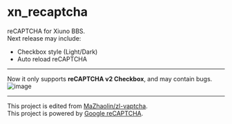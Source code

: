 # xn_recaptcha
reCAPTCHA for Xiuno BBS.  
Next release may include:  
- Checkbox style (Light/Dark)  
- Auto reload reCAPTCHA  

--------

Now it only supports **reCAPTCHA v2 Checkbox**, and may contain bugs.  
![image](https://user-images.githubusercontent.com/45872450/182069828-d8ad255b-3117-4781-94ab-416edcd1eec0.png)  

--------

This project is edited from [MaZhaolin/zl-vaptcha](https://github.com/MaZhaolin/zl-vaptcha).  
This project is powered by [Google reCAPTCHA](https://www.google.com/recaptcha/about/).
